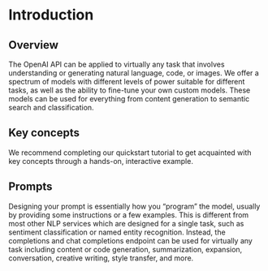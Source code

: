 # Introduction

## Overview

The OpenAI API can be applied to virtually any task that involves understanding or generating natural language, code, or images. We offer a spectrum of models with different levels of power suitable for different tasks, as well as the ability to fine-tune your own custom models. These models can be used for everything from content generation to semantic search and classification.

## Key concepts
We recommend completing our quickstart tutorial to get acquainted with key concepts through a hands-on, interactive example.

## Prompts
Designing your prompt is essentially how you “program” the model, usually by providing some instructions or a few examples. This is different from most other NLP services which are designed for a single task, such as sentiment classification or named entity recognition. Instead, the completions and chat completions endpoint can be used for virtually any task including content or code generation, summarization, expansion, conversation, creative writing, style transfer, and more.